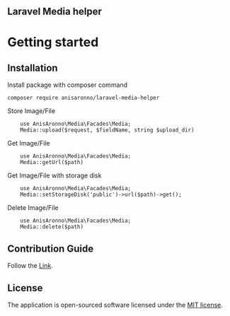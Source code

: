 ## Laravel Media helper

# Getting started

## Installation

Install package with composer command

```
composer require anisaronno/laravel-media-helper
```

Store Image/File

```
    use AnisAronno\Media\Facades\Media;
    Media::upload($request, $fieldName, string $upload_dir)
```

Get Image/File

```
    use AnisAronno\Media\Facades\Media;
    Media::getUrl($path)
```

Get Image/File with storage disk

```
    use AnisAronno\Media\Facades\Media;
    Media::setStorageDisk('public')->url($path)->get();
```

Delete Image/File

```
    use AnisAronno\Media\Facades\Media;
    Media::delete($path)
```

## Contribution Guide

Follow the [Link](https://github.com/anisAronno/multipurpose-admin-panel-boilerplate/blob/develop/CONTRIBUTING.md).

## License

The application is open-sourced software licensed under the [MIT license](https://opensource.org/licenses/MIT).
